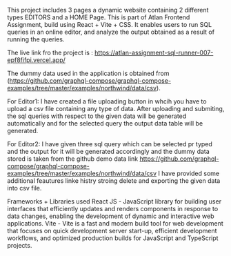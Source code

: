 This project includes 3 pages a dynamic website containing 2 different types EDITORS and a HOME Page. This is part of Atlan Frontend Assignment, build using React + Vite + CSS. It enables users to run SQL queries in an online editor, and analyze the output obtained as a result of running the queries.

The live link fro the project is : 
https://atlan-assignment-sql-runner-007-epf8fifpi.vercel.app/

The dummy data used in the application is obtained from (https://github.com/graphql-compose/graphql-compose-examples/tree/master/examples/northwind/data/csv).

For Editor1:
I have created a file uploading button in whcih you have to upload a csv file containing any type of data. After uploading and submiting, the sql queries with respect to the given data will be generated automatically
and for the selected query the output data table will be generated.

For Editor2:
I have given three sql query which can be selected pr typed and the output for it will be generated accordingly and the dummy data stored is taken from the github demo data link 
https://github.com/graphql-compose/graphql-compose-examples/tree/master/examples/northwind/data/csv
I have provided some additional feautures linke histry stroing delete and exporting the given data into csv file.

Frameworks + Libraries used
React JS - JavaScript library for building user interfaces that efficiently updates and renders components in response to data changes, enabling the development of dynamic and interactive web applications.
Vite - Vite is a fast and modern build tool for web development that focuses on quick development server start-up, efficient development workflows, and optimized production builds for JavaScript and TypeScript projects.
